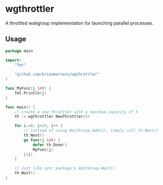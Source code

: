 # wgthrottler
A throttled waitgroup implementation for launching parallel processes.

## Usage

```Go
package main

import(
    "fmt"
    
    "github.com/brianmartens/wgthrottler"
)

func MyFunc(j int) {
    fmt.Println(j)
}

func main() {
    // create a new throttler with a maximum capacity of 5
    th := wgthrottler.NewThrottler(5)

    for i:=0; i<25; i++ {
        // instead of using WaitGroup.Add(1), simply call th.Next()
        th.Next()
        go func(j int) {
            defer th.Done()
            MyFunc(j)
        }(i)
    }

    // Just like sync package's WaitGroup.Wait()
    th.Wait()
}
```
